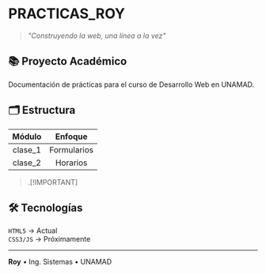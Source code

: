 # PRACTICAS_ROY

> *"Construyendo la web, una línea a la vez"*

## 📚 Proyecto Académico
Documentación de prácticas para el curso de Desarrollo Web en UNAMAD.

## 🗂️ Estructura

| Módulo | Enfoque |
|:------:|:-------:|
| clase_1 | Formularios |
| clase_2 | Horarios |
>.[!IMPORTANT]
## 🛠️ Tecnologías
`HTML5` → Actual  
`CSS3/JS` → Próximamente

---
**Roy** • Ing. Sistemas • UNAMAD
